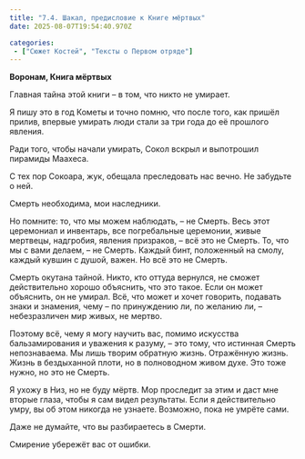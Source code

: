 ```yaml
---
title: "7.4. Шакал, предисловие к Книге мёртвых"
date: 2025-08-07T19:54:40.970Z

categories:
 - ["Сюжет Костей", "Тексты о Первом отряде"]
---
```


**Воронам, Книга мёртвых**

Главная тайна этой книги – в том, что никто не умирает.

Я пишу это в год Кометы и точно помню, что после того, как пришёл
прилив, впервые умирать люди стали за три года до её прошлого явления.

Ради того, чтобы начали умирать, Сокол вскрыл и выпотрошил пирамиды
Маахеса.

С тех пор Сокоара, жук, обещала преследовать нас вечно. Не забудьте о
ней.

Смерть необходима, мои наследники.

Но помните: то, что мы можем наблюдать, – не Смерть. Весь этот
церемониал и инвентарь, все погребальные церемонии, живые мертвецы,
надгробия, явления призраков, – всё это не Смерть. То, что мы с вами
делаем, – не Смерть. Каждый бинт, положенный на смолу, каждый кувшин с
душой, важен. Но всё это не Смерть.

Смерть окутана тайной. Никто, кто оттуда вернулся, не сможет
действительно хорошо объяснить, что это такое. Если он может объяснить,
он не умирал. Всё, что может и хочет говорить, подавать знаки и
знамения, чему – по принуждению ли, по желанию ли, – небезразличен мир
живых, не мертво.

Поэтому всё, чему я могу научить вас, помимо искусства бальзамирования и
уважения к разуму, – это тому, что истинная Смерть непознаваема. Мы лишь
творим обратную жизнь. Отражённую жизнь. Жизнь в бездыханной плоти, но в
полноводном живом духе. Это тоже нужно, но это не Смерть.

Я ухожу в Низ, но не буду мёртв. Мор проследит за этим и даст мне вторые
глаза, чтобы я сам видел результаты. Если я действительно умру, вы об
этом никогда не узнаете. Возможно, пока не умрёте сами.

Даже не думайте, что вы разбираетесь в Смерти.

Смирение убережёт вас от ошибки.
